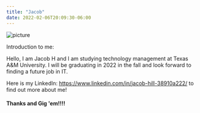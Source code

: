 ```yaml
---
title: "Jacob"
date: 2022-02-06T20:09:30-06:00
---
```


![picture](https://media-exp1.licdn.com/dms/image/C4E03AQEKchfh48Yplw/profile-displayphoto-shrink_400_400/0/1633215257094?e=1649894400&v=beta&t=EvIE7k5IdgqV3z4o5YWZQ2pZtMo--XaraXoql7UGqM4)

Introduction to me: 

Hello, I am Jacob H and I am studying technology management at Texas A&M University. I will be graduating in 2022 in the fall and look forward to finding a future job in IT. 

Here is my LinkedIn: https://www.linkedin.com/in/jacob-hill-38910a222/ to find out more about me!

#### Thanks and Gig 'em!!!!